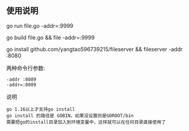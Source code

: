 ## 使用说明
go run file.go -addr=:9999

go build file.go && file -addr=:9999

go install github.com/yangtao596739215/fileserver && fileserver -addr :8080


两种命令行参数:
```
-addr :8089  
-addr=:8089 
```

说明
```
go 1.16以上才支持go install
go install 的路径是 GOBIN，如果没设置则是GOROOT/bin
需要把go的install目录加入到环境变量中，这样就可以在任何目录直接使用了
```